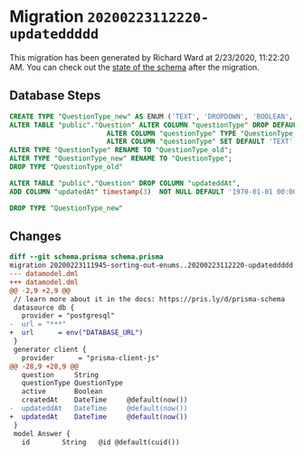 # Migration `20200223112220-updateddddd`

This migration has been generated by Richard Ward at 2/23/2020, 11:22:20 AM.
You can check out the [state of the schema](./schema.prisma) after the migration.

## Database Steps

```sql
CREATE TYPE "QuestionType_new" AS ENUM ('TEXT', 'DROPDOWN', 'BOOLEAN', 'TEXTAREA', 'EMAIL', 'DATE');
ALTER TABLE "public"."Question" ALTER COLUMN "questionType" DROP DEFAULT,
                        ALTER COLUMN "questionType" TYPE "QuestionType_new" USING (QuestionType::text::"QuestionType_new"),
                        ALTER COLUMN "questionType" SET DEFAULT 'TEXT';
ALTER TYPE "QuestionType" RENAME TO "QuestionType_old";
ALTER TYPE "QuestionType_new" RENAME TO "QuestionType";
DROP TYPE "QuestionType_old"

ALTER TABLE "public"."Question" DROP COLUMN "updateddAt",
ADD COLUMN "updatedAt" timestamp(3)  NOT NULL DEFAULT '1970-01-01 00:00:00';

DROP TYPE "QuestionType_new"
```

## Changes

```diff
diff --git schema.prisma schema.prisma
migration 20200223111945-sorting-out-enums..20200223112220-updateddddd
--- datamodel.dml
+++ datamodel.dml
@@ -2,9 +2,9 @@
 // learn more about it in the docs: https://pris.ly/d/prisma-schema
 datasource db {
   provider = "postgresql"
-  url = "***"
+  url      = env("DATABASE_URL")
 }
 generator client {
   provider      = "prisma-client-js"
@@ -28,9 +28,9 @@
   question     String
   questionType QuestionType
   active       Boolean
   createdAt    DateTime     @default(now())
-  updateddAt   DateTime     @default(now())
+  updatedAt    DateTime     @default(now())
 }
 model Answer {
   id        String   @id @default(cuid())
```


